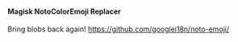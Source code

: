 #### Magisk NotoColorEmoji Replacer
Bring blobs back again!
https://github.com/googlei18n/noto-emoji/
